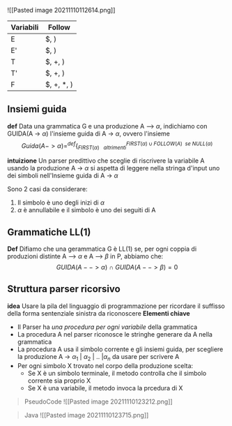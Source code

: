 ![[Pasted image 20211110112614.png]]

| Variabili | Follow      |
| --------- | ----------- |
| E         | $, )        |
| E'        | $, )        |
| T         | $, +, )     |
| T'        | $, +, \)     | 
| F         | $, +, \*, \) |

## Insiemi guida
**def**
Data una grammatica G e una produzione A --> $\alpha$, indichiamo con GUIDA(A -> $\alpha$) l'insieme guida di A -> $\alpha$, ovvero l'insieme 
$$Guida(A -> \alpha)=^{def}\{_{FIRST(\alpha)\ \ \ altrimenti}^{FIRST(\alpha)\cup FOLLOW(A)\ \ se\ NULL(\alpha)} $$

**intuizione**
 Un parser predittivo che sceglie di riscrivere la variabile A usando la produzione A -> $\alpha$ si aspetta di leggere nella stringa d'input uno dei simboli nell'Insieme guida di A -> $\alpha$
 
 Sono 2 casi da considerare:
 1. Il simbolo è uno degli inizi di $\alpha$
 2. $\alpha$ è annullabile e il simbolo è uno dei seguiti di A

## Grammatiche LL(1)

**Def**
Difiamo che una gerammatica G è LL(1) se, per ogni coppia di produzioni distinte A --> $\alpha$ e A --> $\beta$ in P, abbiamo che: $$GUIDA(A --> \alpha)\ \cap\ GUIDA(A --> \beta)=0$$

## Struttura parser ricorsivo
**idea**
Usare la pila del linguaggio di programmazione per ricordare il suffisso della forma sentenziale sinistra da riconoscere
**Elementi chiave**
- Il Parser ha _una procedura per ogni variabile_ della grammatica
- La procedura A nel parser riconosce le stringhe generare da A nella grammatica
- La procedura A usa il simbolo corrente e gli insiemi guida, per scegliere la produzione A -> $\alpha_1$ | $\alpha_2$ | .. |$\alpha_n$ da usare per scrivere A
- Per ogni simbolo X trovato nel corpo della produzione scelta:
	- Se X è un simbolo terminale, il metodo controlla che il simbolo corrente sia proprio X
	- Se X è una variabile, il metodo invoca la prcedura di X
>PseudoCode
![[Pasted image 20211110123212.png]]

>Java
![[Pasted image 20211110123715.png]]